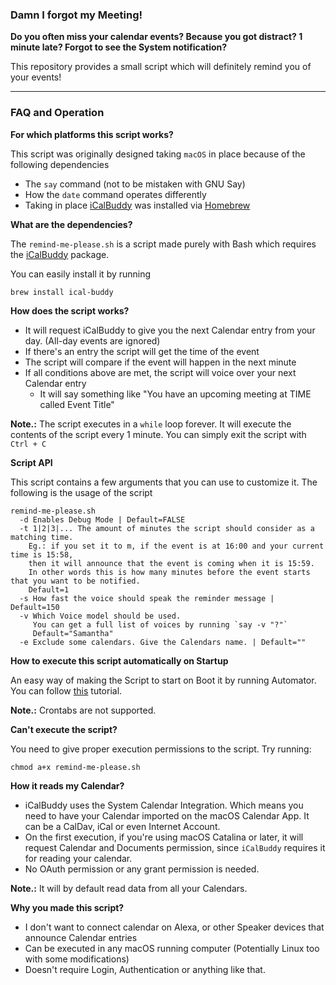 ### Damn I forgot my Meeting!

**Do you often miss your calendar events? Because you got distract? 1 minute late? Forgot to see the System notification?**

This repository provides a small script which will definitely remind you of your events!

---

### FAQ and Operation

**For which platforms this script works?**

This script was originally designed taking `macOS` in place because of the following dependencies

- The `say` command (not to be mistaken with GNU Say)
- How the `date` command operates differently
- Taking in place [iCalBuddy](https://hasseg.org/icalBuddy/) was installed via [Homebrew](https://brew.sh/)

**What are the dependencies?**

The `remind-me-please.sh` is a script made purely with Bash which requires the [iCalBuddy](https://hasseg.org/icalBuddy/) package.

You can easily install it by running

```shell
brew install ical-buddy
```

**How does the script works?**

- It will request iCalBuddy to give you the next Calendar entry from your day. (All-day events are ignored)
- If there's an entry the script will get the time of the event
- The script will compare if the event will happen in the next minute
- If all conditions above are met, the script will voice over your next Calendar entry
  - It will say something like "You have an upcoming meeting at TIME called Event Title"

**Note.:** The script executes in a `while` loop forever. It will execute the contents of the script every 1 minute. You can simply exit the script with `Ctrl + C`

**Script API**

This script contains a few arguments that you can use to customize it. The following is the usage of the script

```shell
remind-me-please.sh
  -d Enables Debug Mode | Default=FALSE
  -t 1|2|3|... The amount of minutes the script should consider as a matching time.
    Eg.: if you set it to m, if the event is at 16:00 and your current time is 15:58,
    then it will announce that the event is coming when it is 15:59.
    In other words this is how many minutes before the event starts that you want to be notified.
    Default=1
  -s How fast the voice should speak the reminder message | Default=150
  -v Which Voice model should be used.
     You can get a full list of voices by running `say -v "?"`
     Default="Samantha"
  -e Exclude some calendars. Give the Calendars name. | Default=""
```

**How to execute this script automatically on Startup** 

An easy way of making the Script to start on Boot it by running Automator. You can follow [this](https://stackoverflow.com/a/6445525) tutorial.

**Note.:** Crontabs are not supported.

**Can't execute the script?**

You need to give proper execution permissions to the script. Try running:

```shell
chmod a+x remind-me-please.sh
```

**How it reads my Calendar?**

- iCalBuddy uses the System Calendar Integration. Which means you need to have your Calendar imported on the macOS Calendar App.
It can be a CalDav, iCal or even Internet Account.
- On the first execution, if you're using macOS Catalina or later, it will request Calendar and Documents permission, since `iCalBuddy` requires it for reading your calendar.
- No OAuth permission or any grant permission is needed.

**Note.:** It will by default read data from all your Calendars.

**Why you made this script?**

- I don't want to connect calendar on Alexa, or other Speaker devices that announce Calendar entries
- Can be executed in any macOS running computer (Potentially Linux too with some modifications)
- Doesn't require Login, Authentication or anything like that.
